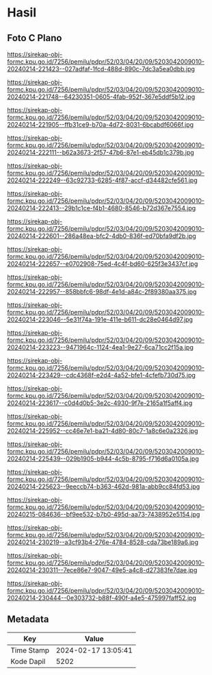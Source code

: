 # Hasil

## Foto C Plano

https://sirekap-obj-formc.kpu.go.id/7256/pemilu/pdpr/52/03/04/20/09/5203042009010-20240214-221423--027adfaf-1fcd-488d-890c-7dc3a5ea0dbb.jpg

https://sirekap-obj-formc.kpu.go.id/7256/pemilu/pdpr/52/03/04/20/09/5203042009010-20240214-221748--64230351-0605-4fab-952f-367e5ddf5b12.jpg

https://sirekap-obj-formc.kpu.go.id/7256/pemilu/pdpr/52/03/04/20/09/5203042009010-20240214-221905--ffb31ce9-b70a-4d72-8031-6bcabdf6066f.jpg

https://sirekap-obj-formc.kpu.go.id/7256/pemilu/pdpr/52/03/04/20/09/5203042009010-20240214-222111--b62a3673-2f57-47b6-87e1-eb45db1c379b.jpg

https://sirekap-obj-formc.kpu.go.id/7256/pemilu/pdpr/52/03/04/20/09/5203042009010-20240214-222249--63c92733-6285-4f87-accf-d34482cfe561.jpg

https://sirekap-obj-formc.kpu.go.id/7256/pemilu/pdpr/52/03/04/20/09/5203042009010-20240214-222413--29b1c1ce-f4b1-4680-8546-b72d367e7554.jpg

https://sirekap-obj-formc.kpu.go.id/7256/pemilu/pdpr/52/03/04/20/09/5203042009010-20240214-222601--286a48ea-bfc2-4db0-836f-ed70bfa9df2b.jpg

https://sirekap-obj-formc.kpu.go.id/7256/pemilu/pdpr/52/03/04/20/09/5203042009010-20240214-222657--e0702908-75ed-4c4f-bd60-625f3e3437cf.jpg

https://sirekap-obj-formc.kpu.go.id/7256/pemilu/pdpr/52/03/04/20/09/5203042009010-20240214-222957--858bbfc6-98df-4e1d-a84c-2f89380aa375.jpg

https://sirekap-obj-formc.kpu.go.id/7256/pemilu/pdpr/52/03/04/20/09/5203042009010-20240214-223046--5e31f74a-191e-411e-b611-dc28e0464d97.jpg

https://sirekap-obj-formc.kpu.go.id/7256/pemilu/pdpr/52/03/04/20/09/5203042009010-20240214-223223--9471964c-1124-4ea1-9e27-6ca71cc2f15a.jpg

https://sirekap-obj-formc.kpu.go.id/7256/pemilu/pdpr/52/03/04/20/09/5203042009010-20240214-223429--cdc4368f-e2d4-4a52-bfe1-4cfefb730d75.jpg

https://sirekap-obj-formc.kpu.go.id/7256/pemilu/pdpr/52/03/04/20/09/5203042009010-20240214-223617--c0d4d0b5-3e2c-4930-9f7e-2165a1f5aff4.jpg

https://sirekap-obj-formc.kpu.go.id/7256/pemilu/pdpr/52/03/04/20/09/5203042009010-20240214-225952--cc46e7e1-ba21-4d80-80c7-1a8c6e0a2326.jpg

https://sirekap-obj-formc.kpu.go.id/7256/pemilu/pdpr/52/03/04/20/09/5203042009010-20240214-225439--029b1905-b944-4c5b-8795-f716d6a0105a.jpg

https://sirekap-obj-formc.kpu.go.id/7256/pemilu/pdpr/52/03/04/20/09/5203042009010-20240214-225623--9eeccb74-b363-462d-981a-abb9cc84fd53.jpg

https://sirekap-obj-formc.kpu.go.id/7256/pemilu/pdpr/52/03/04/20/09/5203042009010-20240215-084636--bf9ee532-b7b0-495d-aa73-7438952e5154.jpg

https://sirekap-obj-formc.kpu.go.id/7256/pemilu/pdpr/52/03/04/20/09/5203042009010-20240214-230219--a3cf93b4-276e-4784-8528-cda73be189a6.jpg

https://sirekap-obj-formc.kpu.go.id/7256/pemilu/pdpr/52/03/04/20/09/5203042009010-20240214-230311--7ece86e7-9047-49e5-a4c8-d27383fe7dae.jpg

https://sirekap-obj-formc.kpu.go.id/7256/pemilu/pdpr/52/03/04/20/09/5203042009010-20240214-230444--0e303732-b88f-490f-a4e5-475997faff52.jpg


## Metadata

| Key        | Value               |
| ---------- | ------------------- |
| Time Stamp | 2024-02-17 13:05:41 |
| Kode Dapil | 5202                |



